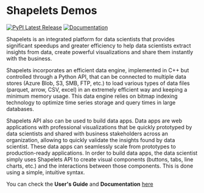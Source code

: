 
# Shapelets Demos



[![PyPI Latest Release](https://img.shields.io/pypi/v/shapelets-platform)](https://pypi.org/project/shapelets-platform/)
[![Documentation](https://img.shields.io/badge/docs-Shapelets-lightgrey)](https://shapelets.io/doc/)

Shapelets is an integrated platform for data scientists that provides significant speedups and greater efficiency to help data scientists
extract insights from data, create powerful visualizations and share them instantly with the business.

Shapelets incorporates an efficient data engine, implemented in C++ but controlled through a Python API, that can be connected to
multiple data stores (Azure Blob, S3, SMB, FTP, etc.) to load various types of data files (parquet, arrow, CSV, excel) in an extremely
efficient way and keeping a minimum memory usage. This data engine relies on bitmap indexing technology to optimize time series storage and query times in large databases.

Shapelets API also can be used to build data apps. Data apps are web applications with professional visualizations that be quickly prototyped by data scientists and shared with business stakeholders across an organization, allowing to quickly validate the insights found by data scientist. These data apps can seamlessly scale from prototypes to production-ready applications. In order to build data apps, the data scientist simply uses Shapelets API to create visual components (buttons, tabs, line charts, etc.) and the interactions between those components. This is done using a simple, intuitive syntax.

You can check the __User's Guide__ and __Documentation__ [here](https://shapelets.io/doc/)
